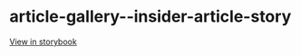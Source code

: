 # article-gallery--insider-article-story

[View in storybook](https://raw.githack.com/Independent-Digital-News-and-Media-Ltd/standard-pwamp-sb/PR-450-sb/index.html?path=/story/article-gallery--insider-article-story)